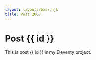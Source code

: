 ```yaml
---
layout: layouts/base.njk
title: Post 2067
---
```


# Post {{ id }}

This is post {{ id }} in my Eleventy project.
